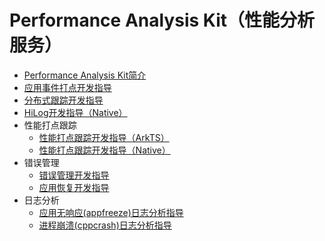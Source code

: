 # Performance Analysis Kit（性能分析服务）

- [Performance Analysis Kit简介](performance-analysis-kit-overview.md)
- [应用事件打点开发指导](hiappevent-guidelines.md)
- [分布式跟踪开发指导](hitracechain-guidelines.md)
- [HiLog开发指导（Native）](hilog-guidelines.md)
- 性能打点跟踪
  - [性能打点跟踪开发指导（ArkTS）](hitracemeter-guidelines.md)
  - [性能打点跟踪开发指导（Native）](hitracemeter-native-guidelines.md)
- 错误管理
  - [错误管理开发指导](errormanager-guidelines.md)
  - [应用恢复开发指导](apprecovery-guidelines.md)
- 日志分析
  - [应用无响应(appfreeze)日志分析指导](appfreeze-guidelines.md)
  - [进程崩溃(cppcrash)日志分析指导](cppcrash-guidelines.md)